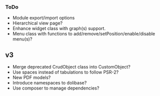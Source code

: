 ### ToDo

* Module export/import options
* Hierarchical view page?
* Enhance widget class with graph(s) support.
* Menu class with functions to add/remove/setPosition/enable/disable menu(s)?

## v3

* Merge deprecated CrudObject class into CustomObject?
* Use spaces instead of tabulations to follow PSR-2?
* New PDF models?
* Introduce namespaces to dolibase?
* Use composer to manage dependencies?
